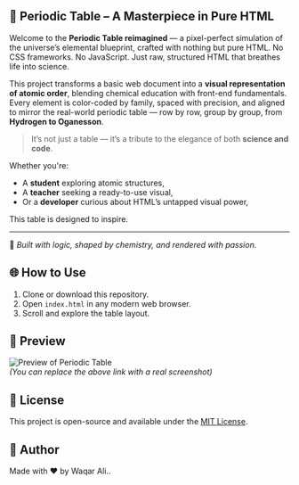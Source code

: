 ## 🧬 Periodic Table – A Masterpiece in Pure HTML

Welcome to the **Periodic Table reimagined** — a pixel-perfect simulation of the universe’s elemental blueprint, crafted with nothing but pure HTML. No CSS frameworks. No JavaScript. Just raw, structured HTML that breathes life into science.

This project transforms a basic web document into a **visual representation of atomic order**, blending chemical education with front-end fundamentals. Every element is color-coded by family, spaced with precision, and aligned to mirror the real-world periodic table — row by row, group by group, from **Hydrogen to Oganesson**.

> It’s not just a table — it’s a tribute to the elegance of both **science and code**.

Whether you're:
- A **student** exploring atomic structures,
- A **teacher** seeking a ready-to-use visual,
- Or a **developer** curious about HTML’s untapped visual power,

This table is designed to inspire.

---

🧠 *Built with logic, shaped by chemistry, and rendered with passion.*



## 🌐 How to Use

1. Clone or download this repository.
2. Open `index.html` in any modern web browser.
3. Scroll and explore the table layout.

## 🧪 Preview

![Preview of Periodic Table](https://dummyimage.com/600x400/cccccc/000000&text=Periodic+Table+Preview)  
*(You can replace the above link with a real screenshot)*

## 📜 License

This project is open-source and available under the [MIT License](https://opensource.org/licenses/MIT).

## 🙋 Author

Made with ❤️ by Waqar Ali..


